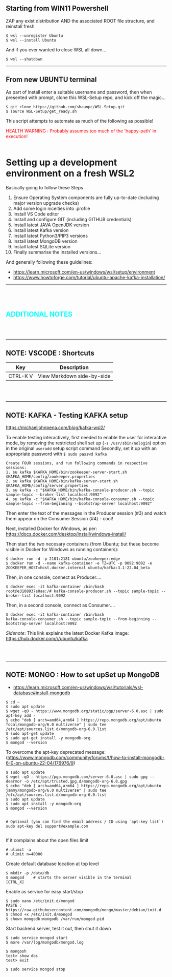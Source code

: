 ## Starting from WIN11 Powershell
ZAP any exist distribution AND the associated ROOT file structure, and reinstall fresh
```shell
$ wsl --unregister Ubuntu
$ wsl --install Ubuntu
```
And if you ever wanted to close WSL all down...
```shell
$ wsl --shutdown
```
---

## From new UBUNTU terminal
As part of install enter a suitable username and password, then when presented with prompt, clone this WSL-Setup repo, and kick off the magic... 
```shell
$ git clone https://github.com/shaunpc/WSL-Setup.git
$ source WSL-Setup/get_ready.sh
```
This script attempts to automate as much of the following as possible!

<span style="color:red">HEALTH WARNING : Probably assumes too much of the 'happy-path' in execution!</span>
<br/><br/>

# Setting up a development environment on a fresh WSL2 
Basically going to follow these Steps
1. Ensure Operating System components are fully up-to-date (including major version upgrade checks)
2. Add some login niceities into .profile
3. Install VS Code editor
4. Install and configure GIT (including GITHUB credentials)
5. Install latest JAVA OpenJDK version
6. Install latest Kafka version
7. Install latest Python3/PIP3 versions
8. Install latest MongoDB version
9. Install latest SQLite version
10. Finally summarise the installed versions... 


And generally following these guidelines:
- https://learn.microsoft.com/en-us/windows/wsl/setup/environment
- https://www.howtoforge.com/tutorial/ubuntu-apache-kafka-installation/

---
<br/><br/>
<span style="color:cyan">ADDITIONAL NOTES</span>
---
<br/><br/>

---
## NOTE: VSCODE : Shortcuts
|Key|Description|
|---|-----------|
|CTRL-K V | View Markdown side-by-side|

<br/><br/>

---
## NOTE: KAFKA - Testing KAFKA setup 
https://michaeljohnpena.com/blog/kafka-wsl2/

To enable testing interactively, first needed to enable the user for interactive mode, by removing the restricted shell set up (```-s /usr/sbin/nologin```) option in the original ```useradd``` setup script command
Secondly, set it up with an appropriate password with `$ sudo passwd kafka`

```shell
Create FOUR sessions, and run following commands in respective sessions: 
1. su kafka $KAFKA_HOME/bin/zookeeper-server-start.sh $KAFKA_HOME/config/zookeeper.properties
2. su kafka $KAFKA_HOME/bin/kafka-server-start.sh $KAFKA_HOME/config/server.properties
3. su kafka -c "$KAFKA_HOME/bin/kafka-console-producer.sh --topic sample-topic --broker-list localhost:9092"
4. su kafka -c "$KAFKA_HOME/bin/kafka-console-consumer.sh --topic sample-topic --from-beginning --bootstrap-server localhost:9092"
```

Then enter the text of the messages in the Producer session (#3) and watch them appear on the Consumer Session (#4) - cool!

Next, installed Docker for Windows, as per: https://docs.docker.com/desktop/install/windows-install/

Then start the two necesary containers (from Ubuntu; but these become visible in Docker for Windows as running  containers):
```shell
$ docker run -d -p 2181:2181 ubuntu/zookeeper:edge
$ docker run -d --name kafka-container -e TZ=UTC -p 9092:9092 -e ZOOKEEPER_HOST=host.docker.internal ubuntu/kafka:3.1-22.04_beta
```
Then, in one console, connect as Producer....
```
$ docker exec -it kafka-container /bin/bash
root@e3108937e0aa:/# kafka-console-producer.sh --topic sample-topic --broker-list localhost:9092
```
Then, in a second console, connect as Consumer....
```
$ docker exec -it kafka-container /bin/bash
kafka-console-consumer.sh --topic sample-topic --from-beginning --bootstrap-server localhost:9092
```
_Sidenote_: This link explains the latest Docker Kafka image: https://hub.docker.com/r/ubuntu/kafka

<br/>
<br/>

---
## NOTE: MONGO : How to set upSet up MongoDB

- https://learn.microsoft.com/en-us/windows/wsl/tutorials/wsl-database#install-mongodb
```shell
$ cd ~
$ sudo apt update
$ wget -qO - https://www.mongodb.org/static/pgp/server-6.0.asc | sudo apt-key add -
$ echo "deb [ arch=amd64,arm64 ] https://repo.mongodb.org/apt/ubuntu focal/mongodb-org/6.0 multiverse" | sudo tee /etc/apt/sources.list.d/mongodb-org-6.0.list
$ sudo apt-get update
$ sudo apt-get install -y mongodb-org
$ mongod --version
```

To overcome the apt-key deprecated message: (https://www.mongodb.com/community/forums/t/how-to-install-mongodb-6-0-on-ubuntu-22-04/176976/9)
```shell
$ sudo apt update
$ wget -qO - https://pgp.mongodb.com/server-6.0.asc | sudo gpg --dearmor -o /etc/apt/trusted.gpg.d/mongodb-org-6.0.gpg
$ echo "deb [ arch=amd64,arm64 ] https://repo.mongodb.org/apt/ubuntu jammy/mongodb-org/6.0 multiverse" | sudo tee /etc/apt/sources.list.d/mongodb-org-6.0.list
$ sudo apt update
$ sudo apt install -y mongodb-org
$ mongod --version


# Optional (you can find the email address / ID using `apt-key list`)
sudo apt-key del support@example.com


```
If it complains about the open files limit
```shell
# ulimit -a
# ulimit n=40000
```

Create default database location at top level
```shell
$ mkdir -p /data/db
$ mongod    # starts the server visible in the terminal
[CTRL_X]
```
Enable as service for easy start/stop
```shell 
$ sudo nano /etc/init.d/mongod 
PASTE : https://raw.githubusercontent.com/mongodb/mongo/master/debian/init.d
$ chmod +x /etc/init.d/mongod
$ chown mongodb:mongodb /var/run/mongod.pid
```
Start backend server, test it out, then shut it down
```shell
$ sudo service mongod start
$ more /var/log/mongodb/mongod.log 

$ mongosh
test> show dbs
test> exit

$ sudo service mongod stop
```
